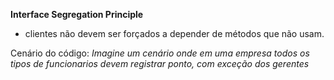 **Interface Segregation Principle**
- clientes não devem ser forçados a depender de métodos que não usam.

Cenário do código: *Imagine um cenário onde em uma empresa todos os tipos de funcionarios devem registrar ponto, 
com exceção dos gerentes*
